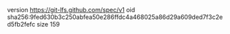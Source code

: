 version https://git-lfs.github.com/spec/v1
oid sha256:9fed630b3c250abfea50e286ffdc4a468025a86d29a609ded7f3c2ed5fb2fefc
size 159
